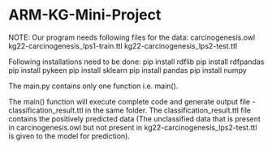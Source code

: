 # ARM-KG-Mini-Project

NOTE: Our program needs following files for the data:
carcinogenesis.owl
kg22-carcinogenesis_lps1-train.ttl
kg22-carcinogenesis_lps2-test.ttl

Following installations need to be done:
 pip install rdflib
 pip install rdfpandas
 pip install pykeen
 pip install sklearn
 pip install pandas
 pip install numpy
 
 The main.py contains only one function i.e. main().
 
 The main() function will execute complete code and generate output file - classification_result.ttl in the same folder.
 The classification_result.ttl file contains the positively predicted data (The unclassified data that is present in carcinogenesis.owl 
 but not present in kg22-carcinogenesis_lps2-test.ttl is given to the model for prediction).
